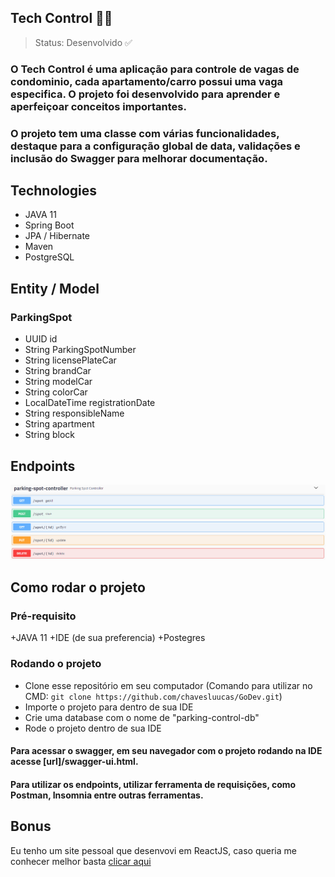## Tech Control 🧑‍💻
>Status: Desenvolvido ✅

### O Tech Control é uma aplicação para controle de vagas de condominio, cada apartamento/carro possui uma vaga especifica. O projeto foi desenvolvido para aprender e aperfeiçoar conceitos importantes.
### O projeto tem uma classe com várias funcionalidades, destaque para a configuração global de data, validações e inclusão do Swagger para melhorar documentação.

## Technologies

+ JAVA 11
+ Spring Boot 
+ JPA / Hibernate
+ Maven
+ PostgreSQL

## Entity / Model
### ParkingSpot
+ UUID id
+ String ParkingSpotNumber
+ String licensePlateCar
+ String brandCar
+ String modelCar
+ String colorCar
+ LocalDateTime registrationDate
+ String responsibleName
+ String apartment
+ String block

## Endpoints
<img src="img/swagger.png" />

## Como rodar o projeto
### Pré-requisito
+JAVA 11
+IDE (de sua preferencia)
+Postegres

### Rodando o projeto
+ Clone esse repositório em seu computador (Comando para utilizar no CMD: ```git clone https://github.com/chavesluucas/GoDev.git```)
+ Importe o projeto para dentro de sua IDE
+ Crie uma database com o nome de "parking-control-db"
+ Rode o projeto dentro de sua IDE

#### Para acessar o swagger, em seu navegador com o projeto rodando na IDE acesse [url]/swagger-ui.html.
#### Para utilizar os endpoints, utilizar ferramenta de requisições, como Postman, Insomnia entre outras ferramentas.

## Bonus
Eu tenho um site pessoal que desenvovi em ReactJS, caso queria me conhecer melhor basta <a href="https://lucaschaves.tech" target="_blank">clicar aqui<a>
